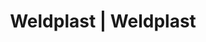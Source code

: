 ---
Link: "file:/Users/vinayakpatel/Downloads/www.weldplast.cz/eshop_products_compare/add/eshop-products-variant62"
product_name: "null"
product_id: "null"
title: "Weldplast | Weldplast"
product_desc: ""
product_specs: ""
product_downloads: ""
href: ""
accessories: ""
similar_products: ""
---